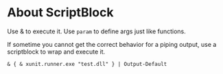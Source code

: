 # About ScriptBlock

Use & to execute it. Use `param` to define args just like functions.

If sometime you cannot get the correct behavior for a piping output, use a scriptblock to wrap and execute it.

```ps
& { & xunit.runner.exe "test.dll" } | Output-Default
```
